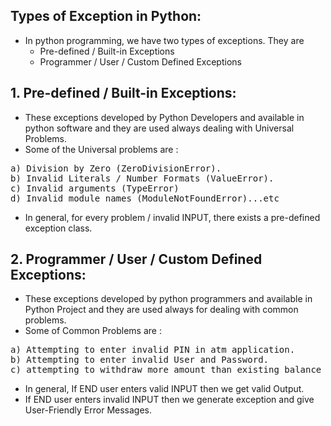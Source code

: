 ## Types of Exception in Python:
- In python programming, we have two types of exceptions. They are
    - Pre-defined / Built-in Exceptions
    - Programmer / User / Custom Defined Exceptions

## 1. Pre-defined / Built-in Exceptions:
- These exceptions developed by Python Developers and available in python software and they are used always dealing with Universal Problems.
- Some of the Universal problems are :
<pre>
a) Division by Zero (ZeroDivisionError).
b) Invalid Literals / Number Formats (ValueError).
c) Invalid arguments (TypeError)
d) Invalid module names (ModuleNotFoundError)...etc</pre>
- In general, for every problem / invalid INPUT, there exists a pre-defined exception class.

## 2. Programmer / User / Custom Defined Exceptions:
- These exceptions developed by python programmers and available in Python Project and they are used always for dealing with common problems.
- Some of Common Problems are :
<pre>
a) Attempting to enter invalid PIN in atm application.
b) Attempting to enter invalid User and Password.
c) attempting to withdraw more amount than existing balance in account...etc</pre>
- In general, If END user enters valid INPUT then we get valid Output.
- If END user enters invalid INPUT then we generate exception and give User-Friendly Error Messages.
